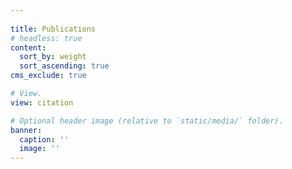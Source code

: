 ```yaml
---
    
title: Publications
# headless: true
content:
  sort_by: weight
  sort_ascending: true
cms_exclude: true

# View.
view: citation

# Optional header image (relative to `static/media/` folder).
banner:
  caption: ''
  image: ''
---
```

